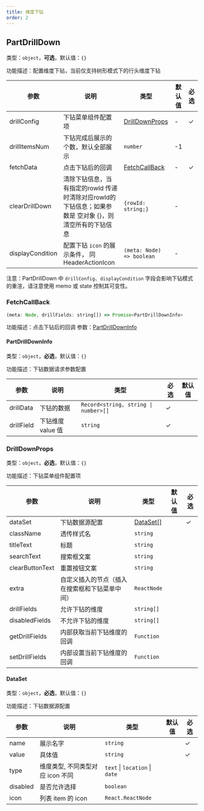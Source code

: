 ```yaml
---
title: 维度下钻
order: 2
---
```


## PartDrillDown

类型：`object`，**可选**，默认值：`{}`

<description>功能描述：配置维度下钻，当前仅支持树形模式下的行头维度下钻</description>

| 参数       | 说明 | 类型            | 默认值 | 必选  |
| ---------- | ---------- | --------------- | ------ | ----  |
| drillConfig | 下钻菜单组件配置项 | [DrillDownProps](#drilldownprops) | - | ✓ |
| drillItemsNum | 下钻完成后展示的个数，默认全部展示  | `number` | -1 | |
| fetchData | 点击下钻后的回调 | [FetchCallBack](#fetchcallback) | - | ✓ |
| clearDrillDown | 清除下钻信息，当有指定的rowId 传递时清除对应rowId的下钻信息；如果参数是 空对象 {}，则清空所有的下钻信息 | `{rowId: string;}` | - | |
| displayCondition | 配置下钻  `icon` 的展示条件， 同 HeaderActionIcon | `(meta: Node) => boolean` | - | |

注意：PartDrillDown 中 `drillConfig`、`displayCondition` 字段会影响下钻模式的重渲，请注意使用 memo 或 state 控制其可变性。

### FetchCallBack

```js
(meta: Node, drillFields: string[]) => Promise<PartDrillDownInfo>
```

功能描述：点击下钻后的回调
参数：[PartDrillDownInfo](#partdrilldowninfo)

#### PartDrillDownInfo

类型：`object`，**必选**，默认值：`{}`

<description>功能描述：下钻数据请求参数配置</description>

| 参数       | 说明              | 类型            | 必选                | 默认值 |
| --- | --- | --- |-------------------| ---  |
| drillData | 下钻的数据 |  <code class="language-text">Record<string, string \| number>[] </code> | ✓ |   |
| drillField | 下钻维度 value 值 | `string` | ✓                 |  |

### DrillDownProps

类型：`object`，**必选**，默认值：`{}`

<description>功能描述：下钻菜单组件配置项</description>

| 参数       | 说明                               | 类型            | 默认值 | 必选  |
| ---------- | ---------- | --------------- | ------ | ----  |
| dataSet | 下钻数据源配置 | [DataSet[]](#dataset) |  | ✓ |
| className | 透传样式名 | `string` |  | |
| titleText | 标题  | `string` |  | |
| searchText | 搜索框文案 | `string` |  | |
| clearButtonText | 重置按钮文案  | `string` | |  |
| extra | 自定义插入的节点（插入在搜索框和下钻菜单中间）  | `ReactNode` | |  |
| drillFields | 允许下钻的维度 | `string[]` |  | |
| disabledFields | 不允许下钻的维度| `string[]` | |  |
| getDrillFields | 内部获取当前下钻维度的回调 | `Function` | |  |
| setDrillFields | 内部设置当前下钻维度的回调 | `Function` | |  |

#### DataSet

类型：`object`，**必选**，默认值：`{}`

<description>功能描述：下钻数据源配置</description>

| 参数       | 说明                             | 类型            | 默认值 | 必选  |
| ---------- | ---------- | --------------- | ------ | ----  |
| name | 展示名字 | `string` | | ✓ |
| value | 具体值 | `string` |  | ✓ |
| type | 维度类型, 不同类型对应 icon 不同 | `text` \| `location` \| `date`  |   |  |
| disabled | 是否允许选择 | `boolean` |   |  |
| icon | 列表 item 的 icon | `React.ReactNode` |  |   |
